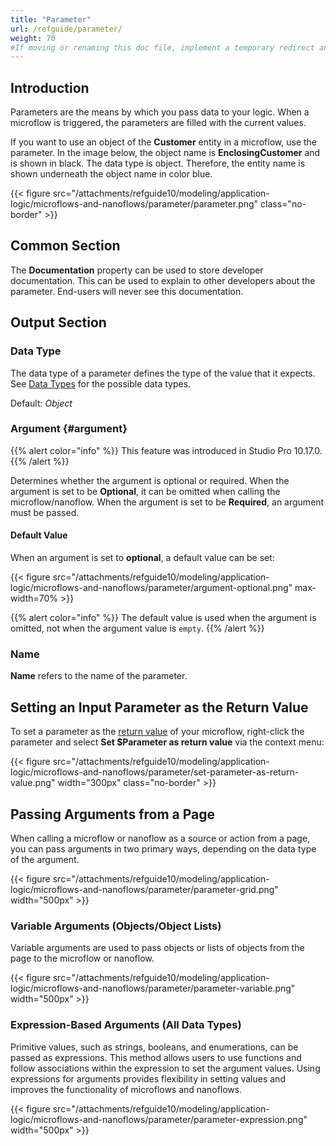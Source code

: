 ```yaml
---
title: "Parameter"
url: /refguide/parameter/
weight: 70
#If moving or renaming this doc file, implement a temporary redirect and let the respective team know they should update the URL in the product. See Mapping to Products for more details.
---
```


## Introduction

Parameters are the means by which you pass data to your logic. When a microflow is triggered, the parameters are filled with the current values.

If you want to use an object of the **Customer** entity in a microflow, use the parameter. In the image below, the object name is **EnclosingCustomer** and is shown in black. The data type is object. Therefore, the entity name is shown underneath the object name in color blue.

{{< figure src="/attachments/refguide10/modeling/application-logic/microflows-and-nanoflows/parameter/parameter.png" class="no-border" >}}

## Common Section

The **Documentation** property can be used to store developer documentation. This can be used to explain to other developers about the parameter. End-users will never see this documentation.

## Output Section

### Data Type

The data type of a parameter defines the type of the value that it expects. See [Data Types](/refguide/data-types/) for the possible data types.

Default: *Object*

### Argument {#argument}

{{% alert color="info" %}}
This feature was introduced in Studio Pro 10.17.0.
{{% /alert %}}

Determines whether the argument is optional or required. When the argument is set to be **Optional**, it can be omitted when calling the microflow/nanoflow. When the argument is set to be **Required**, an argument must be passed.

#### Default Value

When an argument is set to **optional**, a default value can be set:

{{< figure src="/attachments/refguide10/modeling/application-logic/microflows-and-nanoflows/parameter/argument-optional.png" max-width=70% >}}

{{% alert color="info" %}}
 The default value is used when the argument is omitted, not when the argument value is `empty`.
{{% /alert %}}

### Name

**Name** refers to the name of the parameter.

## Setting an Input Parameter as the Return Value

To set a parameter as the [return value](/refguide/end-event/#return-value) of your microflow, right-click the parameter and select **Set $Parameter as return value** via the context menu:

{{< figure src="/attachments/refguide10/modeling/application-logic/microflows-and-nanoflows/parameter/set-parameter-as-return-value.png" width="300px" class="no-border" >}}

## Passing Arguments from a Page

When calling a microflow or nanoflow as a source or action from a page, you can pass arguments in two primary ways, depending on the data type of the argument.

{{< figure src="/attachments/refguide10/modeling/application-logic/microflows-and-nanoflows/parameter/parameter-grid.png" width="500px" >}}

### Variable Arguments (Objects/Object Lists)

Variable arguments are used to pass objects or lists of objects from the page to the microflow or nanoflow.

{{< figure src="/attachments/refguide10/modeling/application-logic/microflows-and-nanoflows/parameter/parameter-variable.png" width="500px" >}}

### Expression-Based Arguments (All Data Types)

Primitive values, such as strings, booleans, and enumerations, can be passed as expressions. This method allows users to use functions and follow associations within the expression to set the argument values. Using expressions for arguments provides flexibility in setting values and improves the functionality of microflows and nanoflows.

{{< figure src="/attachments/refguide10/modeling/application-logic/microflows-and-nanoflows/parameter/parameter-expression.png" width="500px" >}}
